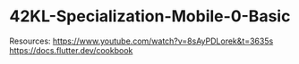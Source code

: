 # 42KL-Specialization-Mobile-0-Basic

Resources:
https://www.youtube.com/watch?v=8sAyPDLorek&t=3635s 
https://docs.flutter.dev/cookbook 

